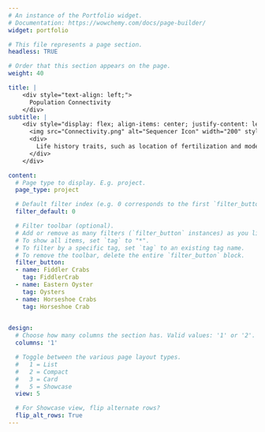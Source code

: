 ```yaml
---
# An instance of the Portfolio widget.
# Documentation: https://wowchemy.com/docs/page-builder/
widget: portfolio

# This file represents a page section.
headless: TRUE

# Order that this section appears on the page.
weight: 40

title: |
    <div style="text-align: left;">
      Population Connectivity 
    </div> 
subtitle: |
    <div style="display: flex; align-items: center; justify-content: left; text-align: justify;">
      <img src="Connectivity.png" alt="Sequencer Icon" width="200" style="margin-right: 40px;">
      <div>
        Life history traits, such as location of fertilization and mode of larval development, have long been thought to influence the evolutionary process of marine organisms, from fine-scale genetic structure to the tempo and mode of speciation.  
      </div>
    </div>   

content:
  # Page type to display. E.g. project.
  page_type: project

  # Default filter index (e.g. 0 corresponds to the first `filter_button` instance below).
  filter_default: 0

  # Filter toolbar (optional).
  # Add or remove as many filters (`filter_button` instances) as you like.
  # To show all items, set `tag` to "*".
  # To filter by a specific tag, set `tag` to an existing tag name.
  # To remove the toolbar, delete the entire `filter_button` block.
  filter_button:
  - name: Fiddler Crabs
    tag: FiddlerCrab
  - name: Eastern Oyster
    tag: Oysters
  - name: Horseshoe Crabs
    tag: Horseshoe Crab

        
design:
  # Choose how many columns the section has. Valid values: '1' or '2'.
  columns: '1'

  # Toggle between the various page layout types.
  #   1 = List
  #   2 = Compact
  #   3 = Card
  #   5 = Showcase
  view: 5

  # For Showcase view, flip alternate rows?
  flip_alt_rows: True
---
```

